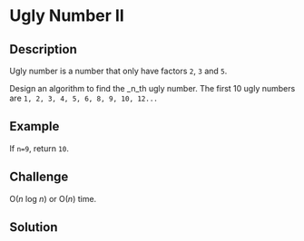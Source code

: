 # Ugly Number II

## Description

Ugly number is a number that only have factors `2`, `3` and `5`.

Design an algorithm to find the _n_th ugly number. The first 10 ugly numbers are `1, 2, 3, 4, 5, 6, 8, 9, 10, 12...`

## Example

If `n=9`, return `10`.

## Challenge

O\(_n_ log _n_\) or O\(_n_\) time.

## Solution



